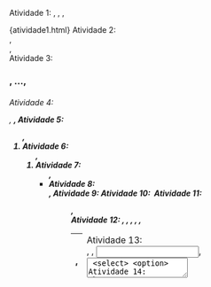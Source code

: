 Atividade 1: <html>, <head>, <body>, <footer> {atividade1.html}
Atividade 2: <main>, <section>, <aside>
Atividade 3: <h1>, ..., <h6>
Atividade 4: <p>, <b>, <i>
Atividade 5: <ol>, <li>
Atividade 6: <ol>, <li>
Atividade 7: <ul>, <li>
Atividade 8: <nav>, <a>
Atividade 9: <a>
Atividade 10: <img>
Atividade 11: <figure>, <figcaption>
Atividade 12: <table>, <thead>, <tbody>, <tfoot>, <tr>, <th>, <td>
Atividade 13: <form>, <label>, <input>, <textarea> <select> <option>
Atividade 14: <br>, <!-- -->
